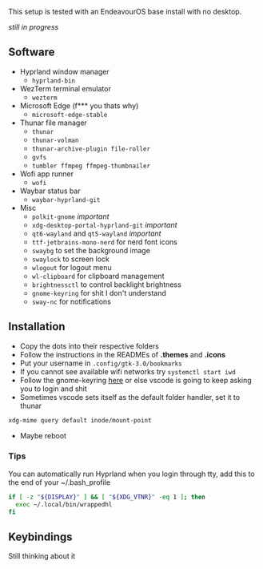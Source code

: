 
This setup is tested with an EndeavourOS base install with no desktop.

_still in progress_

## Software

- Hyprland window manager
    - `hyprland-bin`
- WezTerm terminal emulator
    - `wezterm`
- Microsoft Edge (f*** you thats why)
    - `microsoft-edge-stable`
- Thunar file manager
    - `thunar`
    - `thunar-volman`
    - `thunar-archive-plugin file-roller`
    - `gvfs`
    - `tumbler ffmpeg ffmpeg-thumbnailer`
- Wofi app runner
    - `wofi`
- Waybar status bar
    - `waybar-hyprland-git`
- Misc
    - `polkit-gnome` _important_
    - `xdg-desktop-portal-hyprland-git` _important_
    - `qt6-wayland` and `qt5-wayland` _important_
    - `ttf-jetbrains-mono-nerd` for nerd font icons
    - `swaybg` to set the background image
    - `swaylock` to screen lock
    - `wlogout` for logout menu
    - `wl-clipboard` for clipboard management
    - `brightnessctl` to control backlight brightness
    - `gnome-keyring` for shit I don't understand
    - `sway-nc` for notifications

## Installation

- Copy the dots into their respective folders
- Follow the instructions in the READMEs of __.themes__ and __.icons__
- Put your username in `.config/gtk-3.0/bookmarks`
- If you cannot see available wifi networks try `systemctl start iwd`
- Follow the gnome-keyring [here](https://wiki.archlinux.org/title/GNOME/Keyring) or else vscode is going to keep asking you to login and shit
- Sometimes vscode sets itself as the default folder handler, set it to thunar
```sh
xdg-mime query default inode/mount-point
```
- Maybe reboot

### Tips

You can automatically run Hyprland when you login through tty, add this to the end of your ~/.bash_profile

```sh
if [ -z "${DISPLAY}" ] && [ "${XDG_VTNR}" -eq 1 ]; then
  exec ~/.local/bin/wrappedhl
fi
```

## Keybindings

Still thinking about it